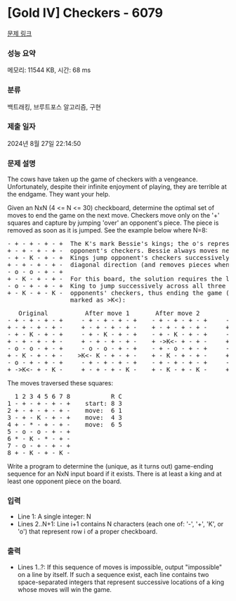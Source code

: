 # [Gold IV] Checkers - 6079 

[문제 링크](https://www.acmicpc.net/problem/6079) 

### 성능 요약

메모리: 11544 KB, 시간: 68 ms

### 분류

백트래킹, 브루트포스 알고리즘, 구현

### 제출 일자

2024년 8월 27일 22:14:50

### 문제 설명

<p>The cows have taken up the game of checkers with a vengeance. Unfortunately, despite their infinite enjoyment of playing, they are terrible at the endgame. They want your help.</p>

<p>Given an NxN (4 <= N <= 30) checkboard, determine the optimal set of moves to end the game on the next move. Checkers move only on the '+' squares and capture by jumping 'over' an opponent's piece. The piece is removed as soon as it is jumped. See the example below where N=8:</p>

<pre>- + - + - + - +  The K's mark Bessie's kings; the o's represent the
+ - + - + - + -  opponent's checkers. Bessie always moves next. The
- + - K - + - +  Kings jump opponent's checkers successively in any
+ - + - + - + -  diagonal direction (and removes pieces when jumped).
- o - o - + - +
+ - K - + - + -  For this board, the solution requires the lower left
- o - + - + - +  King to jump successively across all three of the
+ - K - + - K -  opponents' checkers, thus ending the game (moving K
                 marked as >K<):</pre>

<pre>   Original          After move 1       After move 2        After move 3
- + - + - + - +     - + - + - + - +    - + - + - + - +     - + - + - + - +
+ - + - + - + -     + - + - + - + -    + - + - + - + -     + - + - + - + -
- + - K - + - +     - + - K - + - +    - + - K - + - +     - + - K - + - +
+ - + - + - + -     + - + - + - + -    + ->K<- + - + -     + - + - + - + -
- o - o - + - +     - o - o - + - +    - + - o - + - +     - + - + - + - +
+ - K - + - + -    >K<- K - + - + -    + - K - + - + -     + - K ->K<- + -
- o - + - + - +     - + - + - + - +    - + - + - + - +     - + - + - + - +
+ ->K<- + - K -     + - + - + - K -    + - K - + - K -     + - K - + - K -</pre>

<p>The moves traversed these squares:</p>

<pre>  1 2 3 4 5 6 7 8           R C
1 - + - + - + - +    start: 8 3
2 + - + - + - + -    move:  6 1
3 - + - K - + - +    move:  4 3
4 + - * - + - + -    move:  6 5
5 - o - o - + - +
6 * - K - * - + - 
7 - o - + - + - + 
8 + - K - + - K - </pre>

<p>Write a program to determine the (unique, as it turns out) game-ending sequence for an NxN input board if it exists. There is at least a king and at least one opponent piece on the board.</p>

### 입력 

 <ul>
	<li>Line 1: A single integer: N</li>
	<li>Lines 2..N+1: Line i+1 contains N characters (each one of: '-', '+', 'K', or 'o') that represent row i of a proper checkboard.</li>
</ul>

<p> </p>

### 출력 

 <ul>
	<li>Lines 1..?: If this sequence of moves is impossible, output "impossible" on a line by itself. If such a sequence exist, each line contains two space-separated integers that represent successive locations of a king whose moves will win the game.</li>
</ul>

<p> </p>

